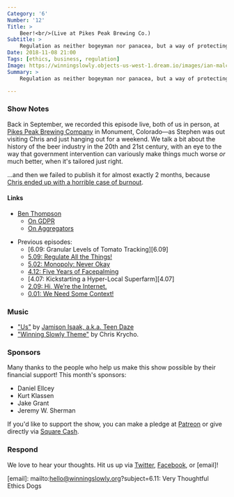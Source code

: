 ```yaml
---
Category: '6'
Number: '12'
Title: >
    Beer!<br/>(Live at Pikes Peak Brewing Co.)
Subtitle: >
    Regulation as neither bogeyman nor panacea, but a way of protecting out the right spaces for genuine competition to emerge.
Date: 2018-11-08 21:00
Tags: [ethics, business, regulation]
Image: https://winningslowly.objects-us-west-1.dream.io/images/ian-malcolm.jpg
Summary: >
    Regulation as neither bogeyman nor panacea, but a way of protecting out the right spaces for genuine competition to emerge.

---
```


### Show Notes

Back in September, we recorded this episode live, both of us in person, at [Pikes Peak Brewing Company][ppbc] in Monument, Colorado—as Stephen was out visiting Chris and just hanging out for a weekend. We talk a bit about the history of the beer industry in the 20th and 21st century, with an eye to the way that government intervention can variously make things much worse *or* much better, when it's tailored just right.

[ppbc]: https://pikespeakbrewing.com

…and then we failed to publish it for almost exactly 2 months, because [Chris ended up with a horrible case of burnout][burnout].

[burnout]: https://www.chriskrycho.com/burnout/

#### Links

* [Ben Thompson]
	* [On GDPR][gdpr]
	* [On Aggregators][aggregators]
- Previous episodes:
    + [6.09: Granular Levels of Tomato Tracking][6.09]
    + [5.09: Regulate All the Things!][5.09]
    + [5.02: Monopoly: Never Okay][5.02]
    + [4.12: Five Years of Facepalming][4.12]
    + [4.07: Kickstarting a Hyper-Local Superfarm][4.07]
    + [2.09: Hi, We’re the Internet.][2.09]
    + [0.01: We Need Some Context!][0.01]

[Ben Thompson]: https://stratechery.com
[gdpr]: https://stratechery.com/topic/regulation/gdpr/
[aggregators]: https://stratechery.com/2017/defining-aggregators/
[5.09]: https://winningslowly.org/5.09/
[5.02]: https://winningslowly.org/5.02/
[4.12]: https://winningslowly.org/4.12/
[2.09]: https://winningslowly.org/2.09/
[0.01]: https://winningslowly.org/0.01/

### Music

- ["Us"](https://helloflora.bandcamp.com/track/us) by [Jamison Isaak, a.k.a. Teen Daze](https://helloflora.bandcamp.com)
- ["Winning Slowly Theme"](https://soundcloud.com/chriskrycho/winning-slowly) by Chris Krycho. 

### Sponsors

Many thanks to the people who help us make this show possible by their financial support! This month's sponsors:

- Daniel Ellcey
- Kurt Klassen
- Jake Grant
- Jeremy W. Sherman

If you'd like to support the show, you can make a pledge at [Patreon] or give
directly via [Square Cash].

[Patreon]: https://www.patreon.com/winningslowly
[Square Cash]: https://cash.me/$winningslowly


### Respond

We love to hear your thoughts. Hit us up via [Twitter], [Facebook], or [email]!

[Twitter]: //www.twitter.com/winningslowly
[Facebook]: //www.facebook.com/winningslowlypodcast
[email]: mailto:hello@winningslowly.org?subject=6.11: Very Thoughtful Ethics Dogs
